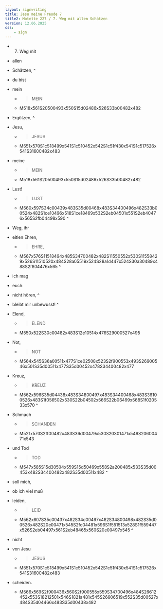 ```yaml
---
layout: signwriting
title: Jesu meine Freude 7
title2: Motette 227 / 7. Weg mit allen Schätzen
version: 12.06.2025
css:
    - sign
---
```


<!--
https://www.emmaus.de/ingos_texte/bach_jesu_txt.html
https://www.signbank.org/signpuddle2.0/searchword.php
https://www.sutton-signwriting.io/signmaker
-->



- 7. Weg mit 

- allen 

- Schätzen,
^
- du bist 

- mein 
  + > MEIN
  + M518x561S20500493x550S15d02486x526S33b00482x482

- Ergötzen,
^
- Jesu, 
    + > JESUS
    + M551x570S1c518499x541S1c510452x542S1c51f430x541S1c517526x541S31600482x483

- meine 
  + > MEIN
  + M518x561S20500493x550S15d02486x526S33b00482x482

- Lust!
    + > LUST
    + M560x597S34c00439x483S35d00468x483S34400496x482S33b00524x482S1ce10496x518S1ce18469x532S2eb04501x551S2eb40476x565S2fb04498x590
^
- Weg, ihr 

- eitlen Ehren,
    + > EHRE,
    + M567x576S11518464x485S34700482x482S11550552x530S11558429x526S11510520x484S28a05519x524S28a1d447x524S30a30489x488S2f804476x565
^
- ich mag 

- euch 

- nicht hören,
^
- bleibt mir unbewusst!
^
- Elend, 
    + > ELEND  
    + M550x522S30c00482x483S12e10514x476S29000527x495

- Not, 
    + > NOT
    + M564x545S36a00511x477S1ce02508x523S2f900553x493S26600546x501S35d00511x477S35d00452x478S34400482x477

- Kreuz, 
    + > KREUZ
    + M562x596S35d04438x483S34800497x483S34400468x483S36100526x483S1f056502x530S22b04502x566S22b06499x568S1f020533x570
^
- Schmach 
    + > SCHANDEN
    + M521x570S2ff00482x483S36d00479x530S20301471x549S20600471x543

- und Tod
    + > TOD
    + M547x585S15d30504x559S15d50469x558S2a200485x533S35d00453x482S34400482x482S35d00511x482
^
- soll mich, 

- ob ich viel muß 

- leiden,
    + > LEID
    + M562x607S35c00437x482S34c00467x482S34800498x482S35d00526x482S20e00471x545S2fc04481x596S1f551513x528S1f559447x526S2eb04497x561S2eb48465x560S20e00497x545
^
- nicht 

- von Jesu 
    + > JESUS
    + M551x570S1c518499x541S1c510452x542S1c51f430x541S1c517526x541S31600482x483

- scheiden.
    + M566x569S2f900436x560S2f900555x559S34700496x484S26612452x553S18212501x546S1821a481x545S26606519x552S35d00527x484S35d04466x483S35d00438x482
